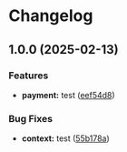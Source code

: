 # Changelog

## 1.0.0 (2025-02-13)


### Features

* **payment:** test ([eef54d8](https://github.com/mtruongsa/release-please/commit/eef54d8d6740929700974c3d3558cc614dc3b82b))


### Bug Fixes

* **context:** test ([55b178a](https://github.com/mtruongsa/release-please/commit/55b178ac4747fb35fc69c920bbf4fcb47e7a3179))
